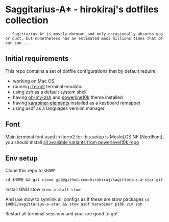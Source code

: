 # Saggitarius-A* - hirokiraj's dotfiles collection
```...Sagittarius A* is mostly dormant and only occasionally absorbs gas or dust, but nonetheless has an estimated mass millions times that of our sun...```

## Initial requirements
This repo contains a set of dotfile configurations that by default require:
- working on Mac OS
- running [iTerm2](https://iterm2.com/) terminal emulator
- using zsh as a default system shell
- having [oh-my-zsh](https://ohmyz.sh/) and [powerline10k](https://github.com/romkatv/powerlevel10k) theme installed
- having [karabiner-elements](https://karabiner-elements.pqrs.org/) installed as a keyboard remapper
- using asdf as a languages version manager

## Font
Main terminal font used in Iterm2 for this setup is MesloLGS NF (NerdFont), you should install [all available variants from powerlevel10k repo](https://github.com/romkatv/dotfiles-public/tree/master/.local/share/fonts/NerdFonts)

## Env setup
Clone this repo to `$HOME`

`cd $HOME && git clone git@github.com:hirokiraj/sagittarius-a-star.git`

Install GNU stow
`brew install stow`

And use stow to symlink all configs as if these are stow packages
`cd $HOME/sagittarius-a-star && stow asdf karabiner p10k vim zsh`

Restart all terminal sessions and your are good to go!

